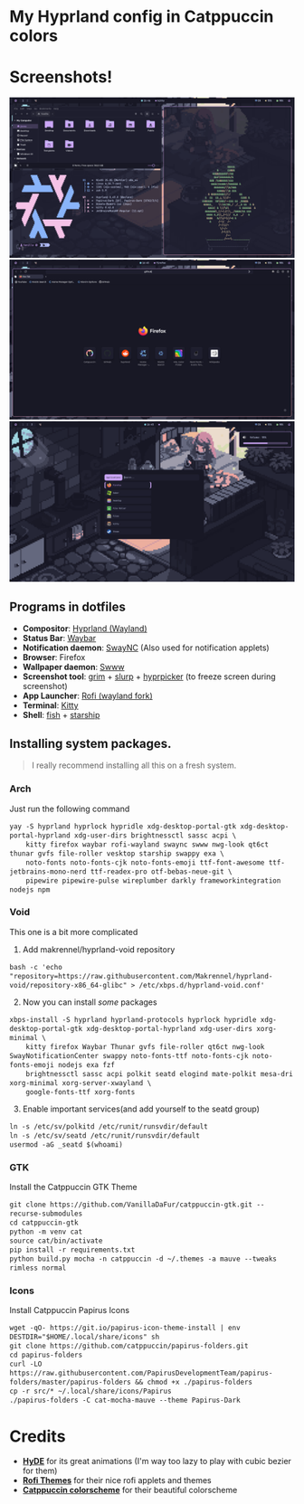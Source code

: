 # My Hyprland config in Catppuccin colors

# Screenshots! 

![Screenshot](assets/image0.png)
![Screenshot](assets/image1.png)
![Screenshot](assets/image2.png)


## Programs in dotfiles
- **Compositor**: [Hyprland (Wayland)](https://hypr.land/)
- **Status Bar**: [Waybar](https://github.com/Alexays/Waybar)
- **Notification daemon**: [SwayNC](https://github.com/ErikReider/SwayNotificationCenter) (Also used for notification applets)
- **Browser**: Firefox
- **Wallpaper daemon**: [Swww](https://github.com/LGFae/swww)
- **Screenshot tool**: [grim](https://github.com/emersion/grim) + [slurp](https://github.com/emersion/slurp) + [hyprpicker](https://github.com/hyprwm/hyprpicker) (to freeze screen during screenshot)
- **App Launcher**: [Rofi (wayland fork)](https://github.com/lbonn/rofi)
- **Terminal**: [Kitty](https://github.com/kovidgoyal/kitty)
- **Shell**: [fish](https://github.com/fish-shell/fish-shell) + [starship](https://github.com/starship/starship)


## Installing system packages.

> I really recommend installing all this on a fresh system.

### Arch
Just run the following command
```
yay -S hyprland hyprlock hypridle xdg-desktop-portal-gtk xdg-desktop-portal-hyprland xdg-user-dirs brightnessctl sassc acpi \
    kitty firefox waybar rofi-wayland swaync swww nwg-look qt6ct thunar gvfs file-roller vesktop starship swappy exa \
    noto-fonts noto-fonts-cjk noto-fonts-emoji ttf-font-awesome ttf-jetbrains-mono-nerd ttf-readex-pro otf-bebas-neue-git \
    pipewire pipewire-pulse wireplumber darkly frameworkintegration nodejs npm
```

### Void
This one is a bit more complicated
1. Add makrennel/hyprland-void repository
```
bash -c 'echo "repository=https://raw.githubusercontent.com/Makrennel/hyprland-void/repository-x86_64-glibc" > /etc/xbps.d/hyprland-void.conf'
```
2. Now you can install *some* packages
```
xbps-install -S hyprland hyprland-protocols hyprlock hypridle xdg-desktop-portal-gtk xdg-desktop-portal-hyprland xdg-user-dirs xorg-minimal \
    kitty firefox Waybar Thunar gvfs file-roller qt6ct nwg-look SwayNotificationCenter swappy noto-fonts-ttf noto-fonts-cjk noto-fonts-emoji nodejs exa fzf
    brightnessctl sassc acpi polkit seatd elogind mate-polkit mesa-dri xorg-minimal xorg-server-xwayland \
    google-fonts-ttf xorg-fonts 
```

3. Enable important services(and add yourself to the seatd group)
```
ln -s /etc/sv/polkitd /etc/runit/runsvdir/default
ln -s /etc/sv/seatd /etc/runit/runsvdir/default
usermod -aG _seatd $(whoami)
```

### GTK
Install the Catppuccin GTK Theme
```
git clone https://github.com/VanillaDaFur/catppuccin-gtk.git --recurse-submodules
cd catppuccin-gtk
python -m venv cat
source cat/bin/activate
pip install -r requirements.txt
python build.py mocha -n catppuccin -d ~/.themes -a mauve --tweaks rimless normal
```
### Icons
Install Catppuccin Papirus Icons 
```
wget -qO- https://git.io/papirus-icon-theme-install | env DESTDIR="$HOME/.local/share/icons" sh
git clone https://github.com/catppuccin/papirus-folders.git 
cd papirus-folders
curl -LO https://raw.githubusercontent.com/PapirusDevelopmentTeam/papirus-folders/master/papirus-folders && chmod +x ./papirus-folders
cp -r src/* ~/.local/share/icons/Papirus
./papirus-folders -C cat-mocha-mauve --theme Papirus-Dark
```

# Credits
- **[HyDE](https://github.com/HyDE-Project/HyDE)** for its great animations (I'm way too lazy to play with cubic bezier for them)
- **[Rofi Themes](https://github.com/adi1090x/rofi)** for their nice rofi applets and themes
- **[Catppuccin colorscheme](https://catppuccin.com/)** for their beautiful colorscheme
